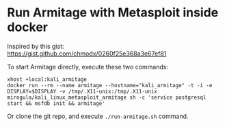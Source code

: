 # Run Armitage with Metasploit inside docker

Inspired by this gist: https://gist.github.com/chmodx/0260f25e368a3e67ef81

To start Armitage directly, execute these two commands:
```
xhost +local:kali_armitage
docker run --rm --name armitage --hostname="kali_armitage" -t -i -e DISPLAY=$DISPLAY -v /tmp/.X11-unix:/tmp/.X11-unix mirogula/kali_linux_metasploit_armitage sh -c 'service postgresql start && msfdb init && armitage'
```

Or clone the git repo, and execute `./run-armitage.sh` command.
